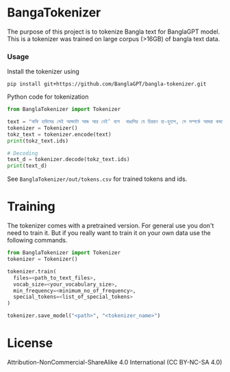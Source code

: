 # BangaTokenizer

The purpose of this project is to tokenize Bangla text for BanglaGPT model. This is a tokenizer was trained on large corpus (>16GB) of bangla text data.

### Usage
Install the tokenizer using
```
pip install git+https://github.com/BanglaGPT/bangla-tokenizer.git
```

Python code for tokenization
``` python
from BanglaTokenizer import Tokenizer

text = "কফি হাউসের সেই আড্ডাটা আজ আর নেই’ বলে  বাঙালির যে চিরন্তন হা-হুতাশ, সে সম্পর্কে আমরা কমবেশি সবাই ওয়াকিফহাল।"
tokenizer = Tokenizer()
tokz_text = tokenizer.encode(text)
print(tokz_text.ids)

# Decoding
text_d = tokenizer.decode(tokz_text.ids)
print(text_d)
```

See `BanglaTokenizer/out/tokens.csv` for trained tokens and ids. 

# Training
The tokenizer comes with a pretrained version. For general use you don't need to train it. But if you really want to train it on your own data use the following commands.
``` python
from BanglaTokenizer import Tokenizer
tokenizer = Tokenizer()

tokenizer.train(
  files=<path_to_text_files>,
  vocab_size=<your_vocabulary_size>,
  min_frequency=<minimum_no_of_frequency>, 
  special_tokens=<list_of_special_tokens>
)

tokenizer.save_model("<path>", "<tokenizer_name>")
```

# License
Attribution-NonCommercial-ShareAlike 4.0 International (CC BY-NC-SA 4.0)


